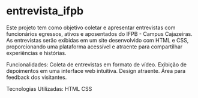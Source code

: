 # entrevista_ifpb

Este projeto tem como objetivo coletar e apresentar entrevistas com funcionários egressos, ativos e aposentados do IFPB - Campus Cajazeiras. As entrevistas serão exibidas em um site desenvolvido com HTML e CSS, proporcionando uma plataforma acessível e atraente para compartilhar experiências e histórias.

Funcionalidades:
Coleta de entrevistas em formato de vídeo.
Exibição de depoimentos em uma interface web intuitiva.
Design atraente.
Área para feedback dos visitantes.

Tecnologias Utilizadas:
HTML
CSS

